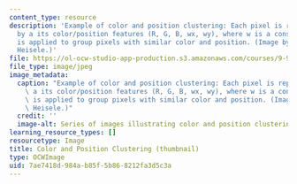 ```yaml
---
content_type: resource
description: 'Example of color and position clustering: Each pixel is represented
  by a its color/position features (R, G, B, wx, wy), where w is a constant. Clustering
  is applied to group pixels with similar color and position. (Image by Dr. Bernd
  Heisele.)'
file: https://ol-ocw-studio-app-production.s3.amazonaws.com/courses/9-913-pattern-recognition-for-machine-vision-fall-2004/7ae7418d984ab85f5b868212fa3d5c3a_9-913f04-th.jpg
file_type: image/jpeg
image_metadata:
  caption: "Example of color and position clustering: Each pixel is represented by\
    \ a its color/position features (R, G, B, wx, wy), where w is a constant. Clustering\
    \ is applied to group pixels with similar color and position. (Image\_by Dr. Bernd\
    \ Heisele.)"
  credit: ''
  image-alt: Series of images illustrating color and position clustering.
learning_resource_types: []
resourcetype: Image
title: Color and Position Clustering (thumbnail)
type: OCWImage
uid: 7ae7418d-984a-b85f-5b86-8212fa3d5c3a
---
```

